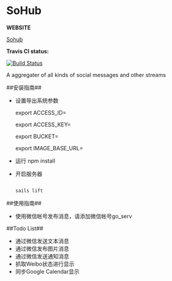 # SoHub
**WEBSITE**

[Sohub](http://sohub.herokuapp.com/)

**Travis CI status:**

[![Build Status](https://travis-ci.org/wahyd4/sohub.png?branch=master)](https://travis-ci.org/wahyd4/sohub)

A aggregater of all kinds of social messages and other streams



##安装指南##

+ 设置导出系统参数

    export ACCESS_ID=

    export ACCESS_KEY=

    export BUCKET=

    export IMAGE_BASE_URL=
+ 运行 npm install
+ 开启服务器
  ```bash

  sails lift

  ```

##使用指南##

+ 使用微信帐号发布消息，请添加微信帐号go_serv

##Todo List##
 + 通过微信发送文本消息
 + 通过微信发布图片消息
 + 通过微信发送通知消息
 + 抓取Weibo状态进行显示
 + 同步Google Calendar显示
